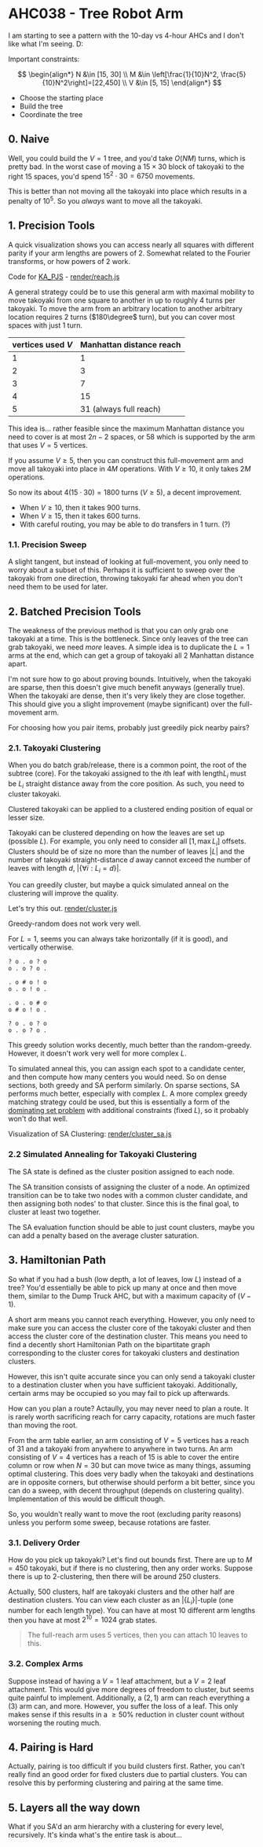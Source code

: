 # AHC038 - Tree Robot Arm

I am starting to see a pattern with the 10-day vs 4-hour AHCs and I don't
like what I'm seeing. D:

Important constraints:

$$
\begin{align*}
N &\in [15, 30]
\\ M &\in \left[\frac{1}{10}N^2, \frac{5}{10}N^2\right]=[22,450]
\\ V &\in [5, 15]
\end{align*}
$$

- Choose the starting place
- Build the tree
- Coordinate the tree

## $\text{0. Naive}$

Well, you could build the $V=1$ tree, and you'd take $O(NM)$ turns, which
is pretty bad. In the worst case of moving a $15\times30$ block of takoyaki
to the right $15$ spaces, you'd spend $15^2\cdot30=6750$ movements.

This is better than not moving all the takoyaki into place which results in
a penalty of $10^5$. So you _always_ want to move all the takoyaki.

## $\text{1. Precision Tools}$

A quick visualization shows you can access nearly all squares with different
parity if your arm lengths are powers of 2. Somewhat related to the Fourier
transforms, or how powers of 2 work.

Code for [KA_PJS](https://www.khanacademy.org/computer-programming/new/pjs) -
[render/reach.js](./render/range.js)

A general strategy could be to use this general arm with maximal mobility
to move takoyaki from one square to another in up to roughly $4$ turns per
takoyaki. To move the arm from an arbitrary location to another arbitrary
location requires $2$ turns ($180\degree$ turn), but you can cover most spaces
with just $1$ turn.

| vertices used $V$ | Manhattan distance reach |
| ----------------- | ------------------------ |
| 1                 | 1                        |
| 2                 | 3                        |
| 3                 | 7                        |
| 4                 | 15                       |
| 5                 | 31 (always full reach)   |

This idea is... rather feasible since the maximum Manhattan distance you need
to cover is at most $2n-2$ spaces, or $58$ which is supported by the arm that
uses $V=5$ vertices.

If you assume $V\ge 5$, then you can construct this full-movement arm and move
all takoyaki into place in $4M$ operations. With $V\ge 10$, it only takes $2M$
operations.

So now its about $4(15\cdot30)=1800$ turns ($V\ge 5$), a decent improvement.

- When $V\ge 10$, then it takes $900$ turns.
- When $V\ge 15$, then it takes $600$ turns.
- With careful routing, you may be able to do transfers in $1$ turn. (?)

### $\text{1.1. Precision Sweep}$

A slight tangent, but instead of looking at full-movement, you only need to
worry about a subset of this. Perhaps it is sufficient to sweep over the
takoyaki from one direction, throwing takoyaki far ahead when you don't need
them to be used for later.

## $\text{2. Batched Precision Tools}$

The weakness of the previous method is that you can only grab one takoyaki at
a time. This is the bottleneck. Since only leaves of the tree can grab
takoyaki, we need _more_ leaves. A simple idea is to duplicate the $L=1$ arms
at the end, which can get a group of takoyaki all 2 Manhattan distance apart.

I'm not sure how to go about proving bounds. Intuitively, when the takoyaki
are sparse, then this doesn't give much benefit anyways (generally true).
When the takoyaki are dense, then it's very likely they are close together.
This should give you a slight improvement (maybe significant) over the
full-movement arm.

For choosing how you pair items, probably just greedily pick nearby pairs?

### $\text{2.1. Takoyaki Clustering}$

When you do batch grab/release, there is a common point, the root of the
subtree (core). For the takoyaki assigned to the $i$th leaf with length$L_i$
must be $L_i$ straight distance away from the core position.
As such, you need to cluster takoyaki.

Clustered takoyaki can be applied to a clustered ending position of equal or
lesser size.

Takoyaki can be clustered depending on how the leaves are set up (possible $L$).
For example, you only need to consider all $[1,\max L_i]$ offsets.
Clusters should be of size no more than the number of leaves $|L|$ and the
number of takoyaki straight-distance $d$ away cannot exceed the number of
leaves with length $d$, $|\{\forall i:L_i=d\}|$.

You can greedily cluster, but maybe a quick simulated anneal on the clustering
will improve the quality.

Let's try this out. [render/cluster.js](./render/cluster.js)

Greedy-random does not work very well.

For $L=1$, seems you can always take horizontally (if it is good), and
vertically otherwise.

```
? o . o ? o
o . o ? o .

. o # o ! o
o . o ! o .

. o . o # o
o # o ! o .

? o . o ? o
o . o ? o .
```

This greedy solution works decently, much better than the random-greedy.
However, it doesn't work very well for more complex $L$.

To simulated anneal this, you can assign each spot to a candidate center, and
then compute how many centers you would need. So on dense sections, both
greedy and SA perform similarly. On sparse sections, SA performs much better,
especially with complex $L$. A more complex greedy matching strategy could be
used, but this is essentially a form of the
[dominating set problem](https://en.wikipedia.org/wiki/Dominating_set) with
additional constraints (fixed $L$), so it probably won't do that well.

Visualization of SA Clustering: [render/cluster_sa.js](./render/cluster_sa.js)

### $\text{2.2 Simulated Annealing for Takoyaki Clustering}$

The SA state is defined as the cluster position assigned to each node.

The SA transition consists of assigning the cluster of a node.
An optimized transition can be to take two nodes with a common cluster candidate, and then assigning both nodes' to that cluster. Since this is the
final goal, to cluster at least two together.

The SA evaluation function should be able to just count clusters, maybe you
can add a penalty based on the average cluster saturation.

## $\text{3. Hamiltonian Path}$

So what if you had a bush (low depth, a lot of leaves, low $L$) instead of a
tree? You'd essentially be able to pick up many at once and then move them,
similar to the Dump Truck AHC, but with a maximum capacity of $(V-1)$.

A short arm means you cannot reach everything. However, you only need to make
sure you can access the cluster core of the takoyaki cluster and then access
the cluster core of the destination cluster. This means you need to find a
decently short Hamiltonian Path on the bipartitate graph corresponding to
the cluster cores for takoyaki clusters and destination clusters.

However, this isn't quite accurate since you can only send a takoyaki cluster
to a destination cluster when you have sufficient takoyaki. Additionally,
certain arms may be occupied so you may fail to pick up afterwards.

How can you plan a route? Actaully, you may never need to plan a route. It is
rarely worth sacrificing reach for carry capacity, rotations are much faster
than moving the root.

From the arm table earlier, an arm consisting of $V=5$ vertices has a reach of
31 and a takoyaki from anywhere to anywhere in two turns. An arm consisting of
$V=4$ vertices has a reach of 15 is able to cover the entire column or row when
$N=30$ but can move twice as many things, assuming optimal clustering. This
does very badly when the takoyaki and destinations are in opposite corners, but
otherwise should perform a bit better, since you can do a sweep, with decent
throughput (depends on clustering quality). Implementation of this would be
difficult though.

So, you wouldn't really want to move the root (excluding parity reasons) unless
you perform some sweep, because rotations are faster.

### $\text{3.1. Delivery Order}$

How do you pick up takoyaki? Let's find out bounds first. There are up to
$M = 450$ takoyaki, but if there is no clustering, then any order works.
Suppose there is up to 2-clustering, then there will be around $250$ clusters.

Actually, $500$ clusters, half are takoyaki clusters and the other half are
destination clusters. You can view each cluster as an $|\{L_i\}|$-tuple
(one number for each length type). You can have at most $10$ different arm
lengths then you have at most $2^{10}=1024$ grab states.

> The full-reach arm uses $5$ vertices, then you can attach $10$ leaves to this.

### $\text{3.2. Complex Arms}$

Suppose instead of having a $V=1$ leaf attachment, but a $V=2$ leaf attachment.
This would give more degrees of freedom to cluster, but seems quite painful to
implement. Additionally, a $(2,1)$ arm can reach everything a $(3)$ arm can,
and more.
However, you suffer the loss of a leaf. This only makes sense if this results
in a $\ge 50\%$ reduction in cluster count without worsening the routing much.

## $\text{4. Pairing is Hard}$

Actually, pairing is too difficult if you build clusters first. Rather, you
can't really find an good order for fixed clusters due to partial clusters.
You can resolve this by performing clustering and pairing at the same time.

## $\text{5. Layers all the way down}$

What if you SA'd an arm hierarchy with a clustering for every level, recursively. It's kinda what's the entire task is about...